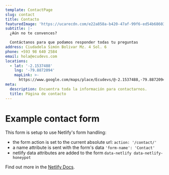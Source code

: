 ```yaml
---
template: ContactPage
slug: contact
title: Contacto
featuredImage: 'https://ucarecdn.com/e22a858a-b420-47af-99f6-ed54b6860333/'
subtitle: |-
  ¿Aún no te convences?

  Contáctanos para que podamos responder todas tu preguntas
address: Ciudadela Simón Bolivar Mz. 4 Sol. 6
phone: +593 98 640 2584
email: hola@ecudevs.com
locations:
  - lat: '-2.1537488'
    lng: '-79.8872094'
    mapLink: >-
      https://www.google.com/maps/place/Ecudevs/@-2.1537488,-79.8872094,15z/data=!4m5!3m4!1s0x0:0xcb638118d1d08db!8m2!3d-2.1537488!4d-79.8872094
meta:
  description: Encuentra toda la información para contactarnos.
  title: Página de contacto
---
```


# Example contact form

This form is setup to use Netlify's form handling:

- the form action is set to the current absolute url: `action: '/contact/'`
- a name attribute is sent with the form's data `'form-name': 'Contact'`
- netlify data attributes are added to the form `data-netlify data-netlify-honeypot`

Find out more in the [Netlify Docs](https://www.netlify.com/docs/form-handling/).
